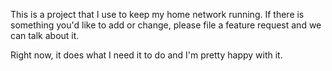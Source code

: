 This is a project that I use to keep my home network running. If there is
something you'd like to add or change, please file a feature request and 
we can talk about it.

Right now, it does what I need it to do and I'm pretty happy with it.
